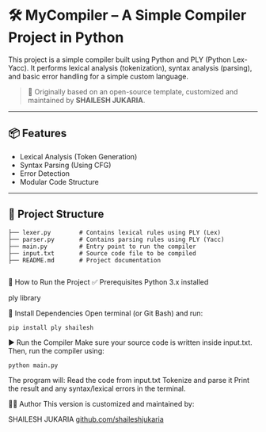 # 🛠️ MyCompiler – A Simple Compiler Project in Python

This project is a simple compiler built using Python and PLY (Python Lex-Yacc). It performs lexical analysis (tokenization), syntax analysis (parsing), and basic error handling for a simple custom language.

> 🚀 Originally based on an open-source template, customized and maintained by **SHAILESH JUKARIA**.

---

## 📦 Features

- Lexical Analysis (Token Generation)
- Syntax Parsing (Using CFG)
- Error Detection
- Modular Code Structure

---

## 📁 Project Structure

```plaintext
├── lexer.py        # Contains lexical rules using PLY (Lex)
├── parser.py       # Contains parsing rules using PLY (Yacc)
├── main.py         # Entry point to run the compiler
├── input.txt       # Source code file to be compiled
├── README.md       # Project documentation


```
🚀 How to Run the Project
✅ Prerequisites
Python 3.x installed

ply library

🔧 Install Dependencies
Open terminal (or Git Bash) and run:
```plaintext
pip install ply shailesh
```
▶️ Run the Compiler
Make sure your source code is written inside input.txt.
Then, run the compiler using:
```plaintext
python main.py
```
The program will:
Read the code from input.txt
Tokenize and parse it
Print the result and any syntax/lexical errors in the terminal.

🧑‍💻 Author
This version is customized and maintained by:

SHAILESH JUKARIA
[github.com/shaileshjukaria](https://github.com/shaileshjukaria)




